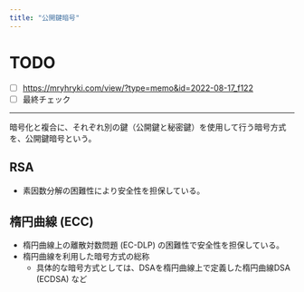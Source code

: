 ```yaml
---
title: "公開鍵暗号"
---
```


# TODO
- [ ] https://mryhryki.com/view/?type=memo&id=2022-08-17_f122
- [ ] 最終チェック

---

暗号化と複合に、それぞれ別の鍵（公開鍵と秘密鍵）を使用して行う暗号方式を、公開鍵暗号という。

## RSA

- 素因数分解の困難性により安全性を担保している。

## 楕円曲線 (ECC)

- 楕円曲線上の離散対数問題 (EC-DLP) の困難性で安全性を担保している。
- 楕円曲線を利用した暗号方式の総称
  - 具体的な暗号方式としては、DSAを楕円曲線上で定義した楕円曲線DSA (ECDSA) など
